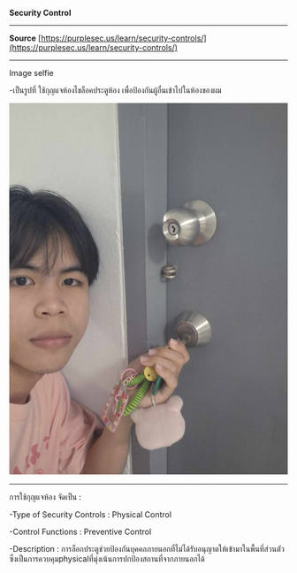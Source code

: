 **Security Control**

------

**Source** [https://purplesec.us/learn/security-controls/](https://purplesec.us/learn/security-controls/)

------

Image selfie

-เป็นรูปที่ ใช้กุญแจห้องไขล็อคประตูห้อง เพื่อป้องกันผู้อื่นเข้าไปในห้องของผม

![Lock My Home](/Image/Lock_Home.jpg)


------

การใช้กุญแจห้อง จัดเป็น :

-Type of Security Controls : Physical Control

-Control Functions : Preventive Control

-Description : การล็อกประตูช่วยป้องกันบุคคลภายนอกที่ไม่ได้รับอนุญาตให้เข้ามาในพื้นที่ส่วนตัว ซึ่งเป็นการควบคุมphysicalที่มุ่งเน้นการปกป้องสถานที่จากภายนอกได้

